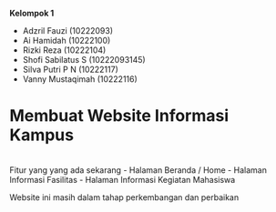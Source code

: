 **Kelompok 1**
- Adzril Fauzi (10222093)
- Ai Hamidah (10222100)
- Rizki Reza (10222104)
- Shofi Sabilatus S (10222093145)
- Silva Putri P N (10222117)
- Vanny Mustaqimah (10222116)

 <H1>Membuat Website Informasi Kampus</H1>
  <br>
  Fitur yang yang ada sekarang
  - Halaman Beranda / Home
  - Halaman Informasi Fasilitas
  - Halaman Informasi Kegiatan Mahasiswa

  Website ini masih dalam tahap perkembangan dan perbaikan
